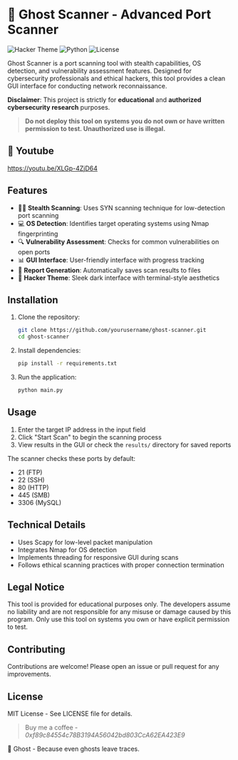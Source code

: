 # 👻 Ghost Scanner - Advanced Port Scanner

![Hacker Theme](https://img.shields.io/badge/Theme-Hacker-green) ![Python](https://img.shields.io/badge/Python-3.8%2B-blue) ![License](https://img.shields.io/badge/License-MIT-green)

Ghost Scanner is a port scanning tool with stealth capabilities, OS detection, and vulnerability assessment features. Designed for cybersecurity professionals and ethical hackers, this tool provides a clean GUI interface for conducting network reconnaissance.

**Disclaimer**: This project is strictly for **educational** and **authorized cybersecurity research** purposes.  
> **Do not deploy this tool on systems you do not own or have written permission to test. Unauthorized use is illegal.**

## 📜 Youtube
https://youtu.be/XLGp-4ZjD64

## Features

- 🕵️‍♂️ **Stealth Scanning**: Uses SYN scanning technique for low-detection port scanning
- 💻 **OS Detection**: Identifies target operating systems using Nmap fingerprinting
- 🔍 **Vulnerability Assessment**: Checks for common vulnerabilities on open ports
- 📊 **GUI Interface**: User-friendly interface with progress tracking
- 📂 **Report Generation**: Automatically saves scan results to files
- 🎨 **Hacker Theme**: Sleek dark interface with terminal-style aesthetics

## Installation

1. Clone the repository:
   ```bash
   git clone https://github.com/yourusername/ghost-scanner.git
   cd ghost-scanner
   ```

2. Install dependencies:
   ```bash
   pip install -r requirements.txt
   ```

3. Run the application:
   ```bash
   python main.py
   ```

## Usage

1. Enter the target IP address in the input field
2. Click "Start Scan" to begin the scanning process
3. View results in the GUI or check the `results/` directory for saved reports

The scanner checks these ports by default:
- 21 (FTP)
- 22 (SSH)
- 80 (HTTP)
- 445 (SMB)
- 3306 (MySQL)

## Technical Details

- Uses Scapy for low-level packet manipulation
- Integrates Nmap for OS detection
- Implements threading for responsive GUI during scans
- Follows ethical scanning practices with proper connection termination

## Legal Notice

This tool is provided for educational purposes only. The developers assume no liability and are not responsible for any misuse or damage caused by this program. Only use this tool on systems you own or have explicit permission to test.

## Contributing

Contributions are welcome! Please open an issue or pull request for any improvements.

## License

MIT License - See LICENSE file for details.
> Buy me a coffee - _0xf89c84554c78B3194A56042bd803CcA62EA423E9_

👻 Ghost - Because even ghosts leave traces.
